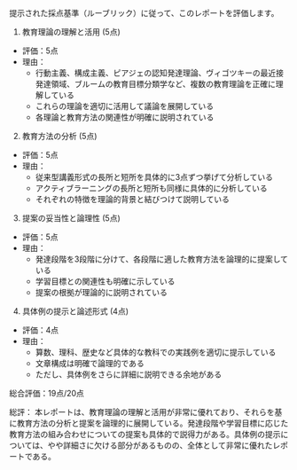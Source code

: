 提示された採点基準（ルーブリック）に従って、このレポートを評価します。

1. 教育理論の理解と活用 (5点)
- 評価：5点
- 理由：
  * 行動主義、構成主義、ピアジェの認知発達理論、ヴィゴツキーの最近接発達領域、ブルームの教育目標分類学など、複数の教育理論を正確に理解している
  * これらの理論を適切に活用して議論を展開している
  * 各理論と教育方法の関連性が明確に説明されている

2. 教育方法の分析 (5点)
- 評価：5点
- 理由：
  * 従来型講義形式の長所と短所を具体的に3点ずつ挙げて分析している
  * アクティブラーニングの長所と短所も同様に具体的に分析している
  * それぞれの特徴を理論的背景と結びつけて説明している

3. 提案の妥当性と論理性 (5点)
- 評価：5点
- 理由：
  * 発達段階を3段階に分けて、各段階に適した教育方法を論理的に提案している
  * 学習目標との関連性も明確に示している
  * 提案の根拠が理論的に説明されている

4. 具体例の提示と論述形式 (4点)
- 評価：4点
- 理由：
  * 算数、理科、歴史など具体的な教科での実践例を適切に提示している
  * 文章構成は明確で論理的である
  * ただし、具体例をさらに詳細に説明できる余地がある

総合評価：19点/20点

総評：
本レポートは、教育理論の理解と活用が非常に優れており、それらを基に教育方法の分析と提案を論理的に展開している。発達段階や学習目標に応じた教育方法の組み合わせについての提案も具体的で説得力がある。具体例の提示については、やや詳細さに欠ける部分があるものの、全体として非常に優れたレポートである。